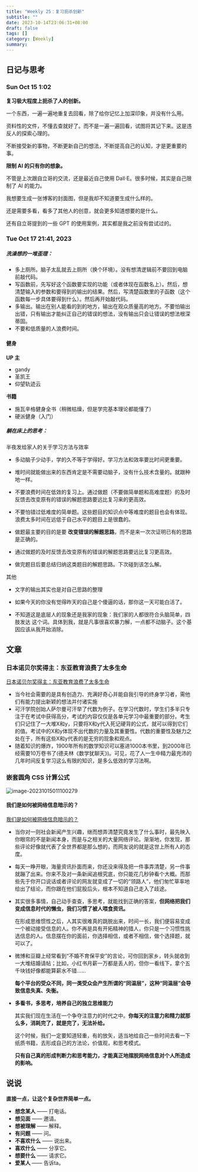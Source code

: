 ```yaml
---
title: "Weekly 25：复习扼杀创新"
subtitle: ""
date: 2023-10-14T23:06:31+08:00
draft: false
tags: []
category: [Weekly]
summary: 
---
```


## 日记与思考

### Sun Oct 15 1:02

**复习极大程度上扼杀了人的创新。**

一个东西，一遍一遍地重复去回看，除了给你记忆上加深印象，并没有什么用。

资料性的文件，不懂去查就好了。而不是一遍一遍回看，试图将其记下来。这是违反人的探索心理的。

不断接受新的事物，不断更新自己的想法，不断提高自己的认知，才是更重要的事。



**限制 AI 的只有你的想象。**

不管是上次跟自立哥的交流，还是最近自己使用 Dall·E。很多时候，其实是自己限制了 AI 的能力。

我想要生成一张博客的封面图，但是我却不知道要生成什么样的。

还是需要多看，看多了其他人的创意，就会更多知道想要的是什么。

还有自立哥提到的一些 GPT 的使用案例，其实都是我之前没有尝试过的。

### Tue Oct 17 21:41, 2023

##### 洗澡想的一堆歪理：

- 多上厕所。脑子太乱就去上厕所（换个环境）。没有想清逻辑前不要回到电脑前敲代码。
- 写函数前，先写好这个函数要实现的功能（或者体现在函数名上）。然后，想清楚输入的参数和要得到的输出的结果。然后，写清楚函数里的子函数（这个函数每一步具体要得到什么）。然后再开始敲代码。
- 多输出。输出在别人能看的到的地方，输出在观众质量高的地方。不要怕输出出错，只有输出才能纠正自己的错误的想法，没有输出只会让错误的想法根深蒂固。
- 不要和低质量的人浪费时间。

#### 健身

**UP 主**

- gandy
- 圣凯王
- 仰望轨迹云

**书籍**

- 施瓦辛格健身全书（稍微枯燥，但是学完基本理论都能懂了）
- 硬派健身（入门）

##### 躺在床上的思考：

半夜发给家人的关于学习方法与效率

- 多动脑子少动手，学的久不等于学得好。学习方法和效率要比时间更重要。

- 堆时间就能做出来的东西肯定是不需要动脑子，没有什么技术含量的。就跟种地一样。

- 不要浪费时间在低效的复习上。通过做题（不要做简单题和高难度题）的及时反馈去改变原有的错误的解题思路要远比复习来的更高效。

- 不要怕错过低难度的简单题。这些题目的知识点中等难度的题目也会有体现。浪费太多时间在远低于自己水平的题目上是很蠢的。

- 做题最主要的目的是要 **改变错误的解题思路**，而不是来一次次证明已有的思路是正确的。

- 通过做题的及时反馈去改变原有的错误的解题思路要远比复习更高效。

- 做完题目后要总结归纳这类题目的解题思路。下次碰到该怎么解。

其他

- 文字的输出其实也是对自己思路的整理

- 如果今天的你没有觉得昨天的自己是个傻逼的话，那你这一天可能白活了。

- 不知道这是底层人的现象还是我家的现象：我们家的人都很符合头脑简单，四肢发达 这个词。具体到我，就是凡事很喜欢暴力解，一点都不动脑子。这个基因应该从我开始消除。

  

## 文章

### 日本诺贝尔奖得主：东亚教育浪费了太多生命

[日本诺贝尔奖得主：东亚教育浪费了太多生命](https://www.thepaper.cn/newsDetail_forward_9492102)

- 当今社会需要的是具有创造力、充满好奇心并能自我引导的终身学习者，需他们有能力提出新颖的想法并付诸实施
- 可汗学院创始人萨尔曼可汗举了代数为例子。在学习代数时，学生们多半只专注于在考试中获得高分，考试的内容仅仅是各单元学习中最重要的部分。考生们只记住了一大堆X和y，只要将X和y代入死记硬背的公式，就可以得到它们的值。考试中的X和y体现不出代数的力量及其重要性。代数的重要性及魅力之处在于，所有这些X和y代表的是无穷的现象和观点。
- 随着知识的爆炸，1900年所有的数学知识可以塞进1000本书里，到2000年已经需要10万卷书了(德夫林《数学犹聊天》)。可见，花了人一生中精力最充沛的几年时间反复学习这么有限的知识，是多么低效的学习法啊。

### 嵌套圆角 CSS 计算公式

![image-20231015011100279](https://raw.githubusercontent.com/huyixi/Pics/main/uPic/image-20231015011100279.png)

#### 我们是如何被网络信息暗示的？

[我们是如何被网络信息暗示的？](https://wufazhuce.com/question/3947)

- 当你对一则社会新闻产生兴趣，继而想弄清楚究竟发生了什么事时，最先映入你眼帘的不是新闻本身，而是与之相关的大量网络评论。渐渐地，你发现，那些评论好像就代表了全世界都是那么想的，而网友说的就是这世上所有人的态度。

- 每天一睁开眼，海量资讯扑面而来，你还没来得及把一件事弄清楚，另一件事就蹦了出来。你来不及对一条新闻追根究底，你只能花几秒钟看个大概。而那些先于你开口说话或者评论的网友就变成了一切的“领路人”，他们匆忙草率地给出了结论，而你跟在他们屁股后头，根本不知道自己走入了歧途。

- 其实很多事情，自己动手查查，多思考，就能找到正确的答案，**但网络把我们变成信息时代的懒虫，我们习惯了被人喂食资讯。**

  在形成思维惯性之后，人其实很难真的跳脱出来，时间一长，我们便容易变成一个被动接受信息的人。你不再是具有开拓精神的猎人，你只是一个习惯性挑选信息的人。信息摆在你的面前，你选择相信，或者不相信，做个选择题，就可以了。

- 微博和豆瓣上经常看到“不婚不育保平安”的言论，可你回到家乡，转头就收到一大堆结婚请帖；比如，小红书月薪一万都是丢人的，但你一看线下，拿个五千块钱好像都能算薪水不错……

  **每个平台的受众不同，同一类受众会产生所谓的“同温层”，这种“同温层”会导致信息失真、失衡。**

- **多看书，多思考，培养自己的独立思维能力**

  其实我们现在生活在一个争夺注意力的时代之中。**你每天的注意力和精力就那么多，消耗完了，就是完了，无法补给。**

  这个时候，我们一定要知道轻重，有的放矢，适当地给自己一些时间去看一下纸质书籍，去形成自己的方法论，价值观，和思考模式。

  **只有自己真的形成判断力和思考能力，才能真正地摆脱网络信息对个人所造成的影响。**

## 说说

**直接一点，让这个复杂世界简单一点。**

- **想念某人** —— 打电话。
- **想见面** —— 邀请。
- **想被理解** —— 解释。
- **有问题** —— 问。
- **不喜欢什么** —— 说出来。
- **喜欢什么** —— 分享它。
- **想要什么** —— 请求它。
- **爱某人** —— 告诉ta。